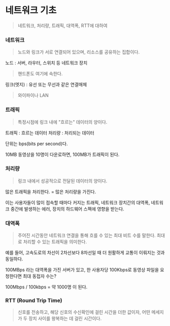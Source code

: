 # 네트워크 기초

> 네트워크, 처리량, 트래픽, 대역폭, RTT에 대하여

### 네트워크

> 노드와 링크가 서로 연결되어 있으며, 리소스를 공유하는 집합이다.

노드 : 서버, 라우터, 스위치 등 네트워크 장치

> 핸드폰도 여기에 속한다.

링크(엣지) : 유선 또는 무선과 같은 연결매체

> 와이파이나 LAN

### 트래픽

> 특정시점에 링크 내에 "흐르는" 데이터의 양이다.

트래픽 : 흐르는 데이터
처리량 : 처리되는 데이터

단위는 bps(bits per second)다.

10MB 동영상을 10명이 다운로하면, 100MB가 트래픽이 된다.

### 처리량

> 링크 내에서 성공적으로 전달된 데이터의 양이다.

많은 트래픽을 처리한다. = 많은 처리량을 가진다.

이는 사용자들이 많이 접속할 때마다 커지는 트래픽, 네트워크 장치간의 대역폭, 네트워크 중간에 발생하는 에러, 장치의 하드웨어 스펙에 영향을 받는다.

### 대역폭

> 주어진 시간동안 네트워크 연결을 통해 흐를 수 있는 최대 비트 수를 말한다. 최대로 처리할 수 있는 트래픽을 의미한다.

예를 들어, 고속도로의 차선이 2차선보다 8차선일 때 더 원활하게 교통이 이뤄지는 것과 동일하다.

100MBps 라는 대역폭을 가진 서버가 있고, 한 사용자당 100Kbps로 동영상 파일을 요청한다면 최대 동접자 수는?

100Mbps / 100kbps = 약 1000명 이 된다.

### RTT (Round Trip Time)

> 신호를 전송하고, 해당 신호의 수신확인에 걸린 시간을 더한 값이자, 어떤 메세지가 두 장치 사이를 왕복하는 데 걸린 시간이다.
